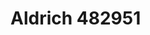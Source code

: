 <a name="material" />

# Aldrich 482951
<script type="application/ld+json">
  {
    "@context": "https://schema.org/",
    "@type": "ChemicalSubstance",
    "http://purl.org/dc/terms/conformsTo":
      {
        "@type": "CreativeWork",
        "@id": "https://bioschemas.org/profiles/ChemicalSubstance/0.4-RELEASE/"
      },
    "@id": "https://egonw.github.io/nanowiki/nanowiki415.html#material",
    "name": "Aldrich 482951",
    "sameAs": "http://127.0.0.1/mediawiki/index.php/Special:URIResolver/Aldrich_482951"
  }
</script>

